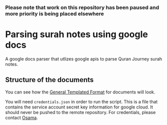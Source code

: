 ### Please note that work on this repository has been paused and more priority is being placed elsewhere
# Parsing surah notes using google docs

A google docs parser that utlizes google apis to parse Quran Journey surah notes.

## Structure of the documents

You can see how the [General Templated Format](https://docs.google.com/document/d/11wJIGkCKk9GMyOdNlcQMnlJ-7K-VXmb1mA0QsFzG79k/edit?usp=sharing) for documents will look.

You will need `credentials.json` in order to run the script. This is a file that contains the service account secret key information for google cloud. It should never be pushed to the remote repository. For credentials, please contact [Osama](https://github.com/osamaramihafez).

